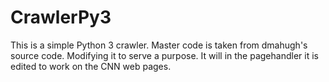 # CrawlerPy3
This is a simple Python 3 crawler. Master code is taken from dmahugh's source code. Modifying it to serve a purpose.
It will in the pagehandler it is edited to work on the CNN web pages. 
